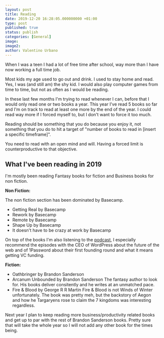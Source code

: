 ```yaml
---
layout: post
title: Reading
date: 2019-12-20 16:28:05.000000000 +01:00
type: post
published: true
status: publish
categories: [General]
image:
image2:
author: Valentino Urbano
---
```


When I was a teen I had a lot of free time after school, way more than I have now working a full time job.

Most kids my age used to go out and drink. I used to stay home and read. Yes, I was (and still am) the shy kid. I would also play computer games from time to time, but not as often as I would be reading.

In these last few months I'm trying to read whenever I can, before that I would only read one or two books a year. This year I've read 5 books so far and I'm on track to read at least one more by the end of the year. I could read way more if I forced myself to, but I don't want to force it too much.

Reading should be something that you do because you enjoy it, not something that you do to hit a target of "number of books to read in [insert a specific timeframe]".

You need to read with an open mind and will. Having a forced limit is counterproductive to that objective.

## What I've been reading in 2019

I'm mostly been reading Fantasy books for fiction and Business books for non fiction.

**Non Fiction:**

The non fiction section has been dominated by Basecamp.

- Getting Real by Basecamp
- Rework by Basecamp
- Remote by Basecamp
- Shape Up by Basecamp
- It doesn't have to be crazy at work by Basecamp

On top of the books I'm also listening to the [podcast][1], I especially recommend the episodes with the CEO of WordPress about the future of the web and of 1Password about their first founding round and what it means getting VC funding.


**Fiction:**

- Oathbringer by Brandon Sanderson
- Arcanum Unbounded by Brandon Sanderson
The fantasy author to look for. His books deliver consitently and he writes at an unmatched pace.
- Fire & Blood by George R R Martin
Fire & Blood is not Winds of Winter unfortunately. The book was pretty meh, but the backstory of Aegon and how he Targaryens rose to claim the 7 kingdoms was interesting regardless.

Next year I plan to keep reading more business/productivity related books and get up to par with the rest of Brandon Sanderson books. Pretty sure that will take the whole year so I will not add any other book for the times being.

[1]: https://rework.fm/
